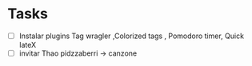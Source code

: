 # Tasks


- [ ] Instalar plugins Tag wragler ,Colorized tags , Pomodoro timer, Quick lateX
- [ ] invitar Thao pidzzaberri -> canzone 

